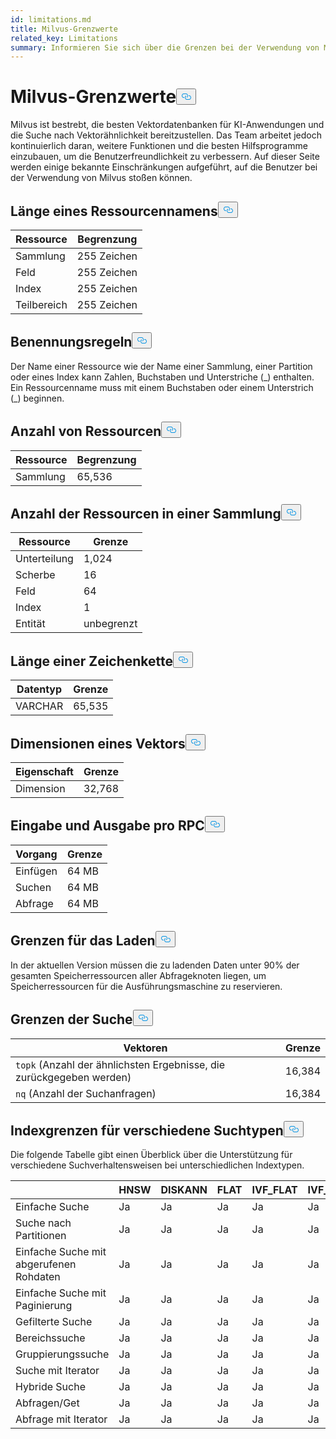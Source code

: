 ```yaml
---
id: limitations.md
title: Milvus-Grenzwerte
related_key: Limitations
summary: Informieren Sie sich über die Grenzen bei der Verwendung von Milvus.
---
```

<h1 id="Milvus-Limits" class="common-anchor-header">Milvus-Grenzwerte<button data-href="#Milvus-Limits" class="anchor-icon" translate="no">
      <svg translate="no"
        aria-hidden="true"
        focusable="false"
        height="20"
        version="1.1"
        viewBox="0 0 16 16"
        width="16"
      >
        <path
          fill="#0092E4"
          fill-rule="evenodd"
          d="M4 9h1v1H4c-1.5 0-3-1.69-3-3.5S2.55 3 4 3h4c1.45 0 3 1.69 3 3.5 0 1.41-.91 2.72-2 3.25V8.59c.58-.45 1-1.27 1-2.09C10 5.22 8.98 4 8 4H4c-.98 0-2 1.22-2 2.5S3 9 4 9zm9-3h-1v1h1c1 0 2 1.22 2 2.5S13.98 12 13 12H9c-.98 0-2-1.22-2-2.5 0-.83.42-1.64 1-2.09V6.25c-1.09.53-2 1.84-2 3.25C6 11.31 7.55 13 9 13h4c1.45 0 3-1.69 3-3.5S14.5 6 13 6z"
        ></path>
      </svg>
    </button></h1><p>Milvus ist bestrebt, die besten Vektordatenbanken für KI-Anwendungen und die Suche nach Vektorähnlichkeit bereitzustellen. Das Team arbeitet jedoch kontinuierlich daran, weitere Funktionen und die besten Hilfsprogramme einzubauen, um die Benutzerfreundlichkeit zu verbessern. Auf dieser Seite werden einige bekannte Einschränkungen aufgeführt, auf die Benutzer bei der Verwendung von Milvus stoßen können.</p>
<h2 id="Length-of-a-resource-name" class="common-anchor-header">Länge eines Ressourcennamens<button data-href="#Length-of-a-resource-name" class="anchor-icon" translate="no">
      <svg translate="no"
        aria-hidden="true"
        focusable="false"
        height="20"
        version="1.1"
        viewBox="0 0 16 16"
        width="16"
      >
        <path
          fill="#0092E4"
          fill-rule="evenodd"
          d="M4 9h1v1H4c-1.5 0-3-1.69-3-3.5S2.55 3 4 3h4c1.45 0 3 1.69 3 3.5 0 1.41-.91 2.72-2 3.25V8.59c.58-.45 1-1.27 1-2.09C10 5.22 8.98 4 8 4H4c-.98 0-2 1.22-2 2.5S3 9 4 9zm9-3h-1v1h1c1 0 2 1.22 2 2.5S13.98 12 13 12H9c-.98 0-2-1.22-2-2.5 0-.83.42-1.64 1-2.09V6.25c-1.09.53-2 1.84-2 3.25C6 11.31 7.55 13 9 13h4c1.45 0 3-1.69 3-3.5S14.5 6 13 6z"
        ></path>
      </svg>
    </button></h2><table>
<thead>
<tr><th>Ressource</th><th>Begrenzung</th></tr>
</thead>
<tbody>
<tr><td>Sammlung</td><td>255 Zeichen</td></tr>
<tr><td>Feld</td><td>255 Zeichen</td></tr>
<tr><td>Index</td><td>255 Zeichen</td></tr>
<tr><td>Teilbereich</td><td>255 Zeichen</td></tr>
</tbody>
</table>
<h2 id="Naming-rules" class="common-anchor-header">Benennungsregeln<button data-href="#Naming-rules" class="anchor-icon" translate="no">
      <svg translate="no"
        aria-hidden="true"
        focusable="false"
        height="20"
        version="1.1"
        viewBox="0 0 16 16"
        width="16"
      >
        <path
          fill="#0092E4"
          fill-rule="evenodd"
          d="M4 9h1v1H4c-1.5 0-3-1.69-3-3.5S2.55 3 4 3h4c1.45 0 3 1.69 3 3.5 0 1.41-.91 2.72-2 3.25V8.59c.58-.45 1-1.27 1-2.09C10 5.22 8.98 4 8 4H4c-.98 0-2 1.22-2 2.5S3 9 4 9zm9-3h-1v1h1c1 0 2 1.22 2 2.5S13.98 12 13 12H9c-.98 0-2-1.22-2-2.5 0-.83.42-1.64 1-2.09V6.25c-1.09.53-2 1.84-2 3.25C6 11.31 7.55 13 9 13h4c1.45 0 3-1.69 3-3.5S14.5 6 13 6z"
        ></path>
      </svg>
    </button></h2><p>Der Name einer Ressource wie der Name einer Sammlung, einer Partition oder eines Index kann Zahlen, Buchstaben und Unterstriche (_) enthalten. Ein Ressourcenname muss mit einem Buchstaben oder einem Unterstrich (_) beginnen.</p>
<h2 id="Number-of-resources" class="common-anchor-header">Anzahl von Ressourcen<button data-href="#Number-of-resources" class="anchor-icon" translate="no">
      <svg translate="no"
        aria-hidden="true"
        focusable="false"
        height="20"
        version="1.1"
        viewBox="0 0 16 16"
        width="16"
      >
        <path
          fill="#0092E4"
          fill-rule="evenodd"
          d="M4 9h1v1H4c-1.5 0-3-1.69-3-3.5S2.55 3 4 3h4c1.45 0 3 1.69 3 3.5 0 1.41-.91 2.72-2 3.25V8.59c.58-.45 1-1.27 1-2.09C10 5.22 8.98 4 8 4H4c-.98 0-2 1.22-2 2.5S3 9 4 9zm9-3h-1v1h1c1 0 2 1.22 2 2.5S13.98 12 13 12H9c-.98 0-2-1.22-2-2.5 0-.83.42-1.64 1-2.09V6.25c-1.09.53-2 1.84-2 3.25C6 11.31 7.55 13 9 13h4c1.45 0 3-1.69 3-3.5S14.5 6 13 6z"
        ></path>
      </svg>
    </button></h2><table>
<thead>
<tr><th>Ressource</th><th>Begrenzung</th></tr>
</thead>
<tbody>
<tr><td>Sammlung</td><td>65,536</td></tr>
</tbody>
</table>
<h2 id="Number-of-resources-in-a-collection" class="common-anchor-header">Anzahl der Ressourcen in einer Sammlung<button data-href="#Number-of-resources-in-a-collection" class="anchor-icon" translate="no">
      <svg translate="no"
        aria-hidden="true"
        focusable="false"
        height="20"
        version="1.1"
        viewBox="0 0 16 16"
        width="16"
      >
        <path
          fill="#0092E4"
          fill-rule="evenodd"
          d="M4 9h1v1H4c-1.5 0-3-1.69-3-3.5S2.55 3 4 3h4c1.45 0 3 1.69 3 3.5 0 1.41-.91 2.72-2 3.25V8.59c.58-.45 1-1.27 1-2.09C10 5.22 8.98 4 8 4H4c-.98 0-2 1.22-2 2.5S3 9 4 9zm9-3h-1v1h1c1 0 2 1.22 2 2.5S13.98 12 13 12H9c-.98 0-2-1.22-2-2.5 0-.83.42-1.64 1-2.09V6.25c-1.09.53-2 1.84-2 3.25C6 11.31 7.55 13 9 13h4c1.45 0 3-1.69 3-3.5S14.5 6 13 6z"
        ></path>
      </svg>
    </button></h2><table>
<thead>
<tr><th>Ressource</th><th>Grenze</th></tr>
</thead>
<tbody>
<tr><td>Unterteilung</td><td>1,024</td></tr>
<tr><td>Scherbe</td><td>16</td></tr>
<tr><td>Feld</td><td>64</td></tr>
<tr><td>Index</td><td>1</td></tr>
<tr><td>Entität</td><td>unbegrenzt</td></tr>
</tbody>
</table>
<h2 id="Length-of-a-string" class="common-anchor-header">Länge einer Zeichenkette<button data-href="#Length-of-a-string" class="anchor-icon" translate="no">
      <svg translate="no"
        aria-hidden="true"
        focusable="false"
        height="20"
        version="1.1"
        viewBox="0 0 16 16"
        width="16"
      >
        <path
          fill="#0092E4"
          fill-rule="evenodd"
          d="M4 9h1v1H4c-1.5 0-3-1.69-3-3.5S2.55 3 4 3h4c1.45 0 3 1.69 3 3.5 0 1.41-.91 2.72-2 3.25V8.59c.58-.45 1-1.27 1-2.09C10 5.22 8.98 4 8 4H4c-.98 0-2 1.22-2 2.5S3 9 4 9zm9-3h-1v1h1c1 0 2 1.22 2 2.5S13.98 12 13 12H9c-.98 0-2-1.22-2-2.5 0-.83.42-1.64 1-2.09V6.25c-1.09.53-2 1.84-2 3.25C6 11.31 7.55 13 9 13h4c1.45 0 3-1.69 3-3.5S14.5 6 13 6z"
        ></path>
      </svg>
    </button></h2><table>
<thead>
<tr><th>Datentyp</th><th>Grenze</th></tr>
</thead>
<tbody>
<tr><td>VARCHAR</td><td>65,535</td></tr>
</tbody>
</table>
<h2 id="Dimensions-of-a-vector" class="common-anchor-header">Dimensionen eines Vektors<button data-href="#Dimensions-of-a-vector" class="anchor-icon" translate="no">
      <svg translate="no"
        aria-hidden="true"
        focusable="false"
        height="20"
        version="1.1"
        viewBox="0 0 16 16"
        width="16"
      >
        <path
          fill="#0092E4"
          fill-rule="evenodd"
          d="M4 9h1v1H4c-1.5 0-3-1.69-3-3.5S2.55 3 4 3h4c1.45 0 3 1.69 3 3.5 0 1.41-.91 2.72-2 3.25V8.59c.58-.45 1-1.27 1-2.09C10 5.22 8.98 4 8 4H4c-.98 0-2 1.22-2 2.5S3 9 4 9zm9-3h-1v1h1c1 0 2 1.22 2 2.5S13.98 12 13 12H9c-.98 0-2-1.22-2-2.5 0-.83.42-1.64 1-2.09V6.25c-1.09.53-2 1.84-2 3.25C6 11.31 7.55 13 9 13h4c1.45 0 3-1.69 3-3.5S14.5 6 13 6z"
        ></path>
      </svg>
    </button></h2><table>
<thead>
<tr><th>Eigenschaft</th><th>Grenze</th></tr>
</thead>
<tbody>
<tr><td>Dimension</td><td>32,768</td></tr>
</tbody>
</table>
<h2 id="Input-and-Output-per-RPC" class="common-anchor-header">Eingabe und Ausgabe pro RPC<button data-href="#Input-and-Output-per-RPC" class="anchor-icon" translate="no">
      <svg translate="no"
        aria-hidden="true"
        focusable="false"
        height="20"
        version="1.1"
        viewBox="0 0 16 16"
        width="16"
      >
        <path
          fill="#0092E4"
          fill-rule="evenodd"
          d="M4 9h1v1H4c-1.5 0-3-1.69-3-3.5S2.55 3 4 3h4c1.45 0 3 1.69 3 3.5 0 1.41-.91 2.72-2 3.25V8.59c.58-.45 1-1.27 1-2.09C10 5.22 8.98 4 8 4H4c-.98 0-2 1.22-2 2.5S3 9 4 9zm9-3h-1v1h1c1 0 2 1.22 2 2.5S13.98 12 13 12H9c-.98 0-2-1.22-2-2.5 0-.83.42-1.64 1-2.09V6.25c-1.09.53-2 1.84-2 3.25C6 11.31 7.55 13 9 13h4c1.45 0 3-1.69 3-3.5S14.5 6 13 6z"
        ></path>
      </svg>
    </button></h2><table>
<thead>
<tr><th>Vorgang</th><th>Grenze</th></tr>
</thead>
<tbody>
<tr><td>Einfügen</td><td>64 MB</td></tr>
<tr><td>Suchen</td><td>64 MB</td></tr>
<tr><td>Abfrage</td><td>64 MB</td></tr>
</tbody>
</table>
<h2 id="Load-limits" class="common-anchor-header">Grenzen für das Laden<button data-href="#Load-limits" class="anchor-icon" translate="no">
      <svg translate="no"
        aria-hidden="true"
        focusable="false"
        height="20"
        version="1.1"
        viewBox="0 0 16 16"
        width="16"
      >
        <path
          fill="#0092E4"
          fill-rule="evenodd"
          d="M4 9h1v1H4c-1.5 0-3-1.69-3-3.5S2.55 3 4 3h4c1.45 0 3 1.69 3 3.5 0 1.41-.91 2.72-2 3.25V8.59c.58-.45 1-1.27 1-2.09C10 5.22 8.98 4 8 4H4c-.98 0-2 1.22-2 2.5S3 9 4 9zm9-3h-1v1h1c1 0 2 1.22 2 2.5S13.98 12 13 12H9c-.98 0-2-1.22-2-2.5 0-.83.42-1.64 1-2.09V6.25c-1.09.53-2 1.84-2 3.25C6 11.31 7.55 13 9 13h4c1.45 0 3-1.69 3-3.5S14.5 6 13 6z"
        ></path>
      </svg>
    </button></h2><p>In der aktuellen Version müssen die zu ladenden Daten unter 90% der gesamten Speicherressourcen aller Abfrageknoten liegen, um Speicherressourcen für die Ausführungsmaschine zu reservieren.</p>
<h2 id="Search-limits" class="common-anchor-header">Grenzen der Suche<button data-href="#Search-limits" class="anchor-icon" translate="no">
      <svg translate="no"
        aria-hidden="true"
        focusable="false"
        height="20"
        version="1.1"
        viewBox="0 0 16 16"
        width="16"
      >
        <path
          fill="#0092E4"
          fill-rule="evenodd"
          d="M4 9h1v1H4c-1.5 0-3-1.69-3-3.5S2.55 3 4 3h4c1.45 0 3 1.69 3 3.5 0 1.41-.91 2.72-2 3.25V8.59c.58-.45 1-1.27 1-2.09C10 5.22 8.98 4 8 4H4c-.98 0-2 1.22-2 2.5S3 9 4 9zm9-3h-1v1h1c1 0 2 1.22 2 2.5S13.98 12 13 12H9c-.98 0-2-1.22-2-2.5 0-.83.42-1.64 1-2.09V6.25c-1.09.53-2 1.84-2 3.25C6 11.31 7.55 13 9 13h4c1.45 0 3-1.69 3-3.5S14.5 6 13 6z"
        ></path>
      </svg>
    </button></h2><table>
<thead>
<tr><th>Vektoren</th><th>Grenze</th></tr>
</thead>
<tbody>
<tr><td><code translate="no">topk</code> (Anzahl der ähnlichsten Ergebnisse, die zurückgegeben werden)</td><td>16,384</td></tr>
<tr><td><code translate="no">nq</code> (Anzahl der Suchanfragen)</td><td>16,384</td></tr>
</tbody>
</table>
<h2 id="Index-limits-on-different-search-types" class="common-anchor-header">Indexgrenzen für verschiedene Suchtypen<button data-href="#Index-limits-on-different-search-types" class="anchor-icon" translate="no">
      <svg translate="no"
        aria-hidden="true"
        focusable="false"
        height="20"
        version="1.1"
        viewBox="0 0 16 16"
        width="16"
      >
        <path
          fill="#0092E4"
          fill-rule="evenodd"
          d="M4 9h1v1H4c-1.5 0-3-1.69-3-3.5S2.55 3 4 3h4c1.45 0 3 1.69 3 3.5 0 1.41-.91 2.72-2 3.25V8.59c.58-.45 1-1.27 1-2.09C10 5.22 8.98 4 8 4H4c-.98 0-2 1.22-2 2.5S3 9 4 9zm9-3h-1v1h1c1 0 2 1.22 2 2.5S13.98 12 13 12H9c-.98 0-2-1.22-2-2.5 0-.83.42-1.64 1-2.09V6.25c-1.09.53-2 1.84-2 3.25C6 11.31 7.55 13 9 13h4c1.45 0 3-1.69 3-3.5S14.5 6 13 6z"
        ></path>
      </svg>
    </button></h2><p>Die folgende Tabelle gibt einen Überblick über die Unterstützung für verschiedene Suchverhaltensweisen bei unterschiedlichen Indextypen.</p>
<table>
<thead>
<tr><th></th><th>HNSW</th><th>DISKANN</th><th>FLAT</th><th>IVF_FLAT</th><th>IVF_SQ8</th><th>IVF_PQ</th><th>SCANN</th><th>GPU_IFV_FLAT</th><th>GPU_IVF_PQ</th><th>GPU_CAGRA</th><th>GPU_BRUTE_FORCE</th><th>SPÄRLICHER_INVERTIERTER_INDEX</th><th>BIN_FLAT</th><th>BIN_IVF_FLAT</th></tr>
</thead>
<tbody>
<tr><td>Einfache Suche</td><td>Ja</td><td>Ja</td><td>Ja</td><td>Ja</td><td>Ja</td><td>Ja</td><td>Ja</td><td>Ja</td><td>Ja</td><td>Ja</td><td>Ja</td><td>Ja</td><td>Ja</td><td>Ja</td></tr>
<tr><td>Suche nach Partitionen</td><td>Ja</td><td>Ja</td><td>Ja</td><td>Ja</td><td>Ja</td><td>Ja</td><td>Ja</td><td>Ja</td><td>Ja</td><td>Ja</td><td>Ja</td><td>Ja</td><td>Ja</td><td>Ja</td></tr>
<tr><td>Einfache Suche mit abgerufenen Rohdaten</td><td>Ja</td><td>Ja</td><td>Ja</td><td>Ja</td><td>Ja</td><td>Ja</td><td>Ja</td><td>Ja</td><td>Ja</td><td>Ja</td><td>Ja</td><td>Ja</td><td>Ja</td><td>Ja</td></tr>
<tr><td>Einfache Suche mit Paginierung</td><td>Ja</td><td>Ja</td><td>Ja</td><td>Ja</td><td>Ja</td><td>Ja</td><td>Ja</td><td>Ja</td><td>Ja</td><td>Ja</td><td>Ja</td><td>Ja</td><td>Ja</td><td>Ja</td></tr>
<tr><td>Gefilterte Suche</td><td>Ja</td><td>Ja</td><td>Ja</td><td>Ja</td><td>Ja</td><td>Ja</td><td>Ja</td><td>Ja</td><td>Ja</td><td>Ja</td><td>Ja</td><td>Ja</td><td>Ja</td><td>Ja</td></tr>
<tr><td>Bereichssuche</td><td>Ja</td><td>Ja</td><td>Ja</td><td>Ja</td><td>Ja</td><td>Ja</td><td>Ja</td><td>Nein</td><td>Nein</td><td>Nein</td><td>Nein</td><td>Ja</td><td>Ja</td><td>Ja</td></tr>
<tr><td>Gruppierungssuche</td><td>Ja</td><td>Ja</td><td>Ja</td><td>Ja</td><td>Ja</td><td>Nein</td><td>Ja</td><td>Nein</td><td>Nein</td><td>Nein</td><td>Nein</td><td>Ja</td><td>Nein</td><td>Nein</td></tr>
<tr><td>Suche mit Iterator</td><td>Ja</td><td>Ja</td><td>Ja</td><td>Ja</td><td>Ja</td><td>Ja</td><td>Ja</td><td>Nein</td><td>Nein</td><td>Nein</td><td>Nein</td><td>Ja</td><td>Ja</td><td>Ja</td></tr>
<tr><td>Hybride Suche</td><td>Ja</td><td>Ja</td><td>Ja</td><td>Ja</td><td>Ja</td><td>Ja</td><td>Ja</td><td>Ja</td><td>Ja</td><td>Ja</td><td>Ja</td><td>Ja(Nur RRFRanker)</td><td>Ja</td><td>Ja</td></tr>
<tr><td>Abfragen/Get</td><td>Ja</td><td>Ja</td><td>Ja</td><td>Ja</td><td>Ja</td><td>Ja</td><td>Ja</td><td>Ja</td><td>Ja</td><td>Ja</td><td>Ja</td><td>Ja</td><td>Ja</td><td>Ja</td></tr>
<tr><td>Abfrage mit Iterator</td><td>Ja</td><td>Ja</td><td>Ja</td><td>Ja</td><td>Ja</td><td>Ja</td><td>Ja</td><td>Nein</td><td>Nein</td><td>Nein</td><td>Nein</td><td>Ja</td><td>Ja</td><td>Ja</td></tr>
</tbody>
</table>
